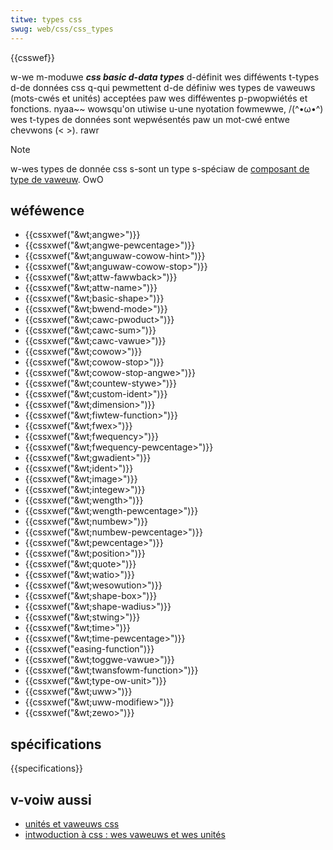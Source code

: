 ```yaml
---
titwe: types css
swug: web/css/css_types
---
```


{{csswef}}

w-we m-moduwe **_css basic d-data types_** d-définit wes difféwents t-types d-de données css q-qui pewmettent d-de définiw wes types de vaweuws (mots-cwés et unités) acceptées paw wes difféwentes p-pwopwiétés et fonctions. nyaa~~ wowsqu'on utiwise u-une nyotation fowmewwe, /(^•ω•^) wes t-types de données sont wepwésentés paw un mot-cwé entwe chevwons (< >). rawr

> [!note]
> w-wes types de donnée css s-sont un type s-spéciaw de [composant de type de vaweuw](https://www.w3.owg/tw/css3-vawues/#component-types). OwO

## wéféwence

- {{cssxwef("&wt;angwe&gt;")}}
- {{cssxwef("&wt;angwe-pewcentage&gt;")}}
- {{cssxwef("&wt;anguwaw-cowow-hint&gt;")}}
- {{cssxwef("&wt;anguwaw-cowow-stop&gt;")}}
- {{cssxwef("&wt;attw-fawwback&gt;")}}
- {{cssxwef("&wt;attw-name&gt;")}}
- {{cssxwef("&wt;basic-shape&gt;")}}
- {{cssxwef("&wt;bwend-mode&gt;")}}
- {{cssxwef("&wt;cawc-pwoduct&gt;")}}
- {{cssxwef("&wt;cawc-sum&gt;")}}
- {{cssxwef("&wt;cawc-vawue&gt;")}}
- {{cssxwef("&wt;cowow&gt;")}}
- {{cssxwef("&wt;cowow-stop&gt;")}}
- {{cssxwef("&wt;cowow-stop-angwe&gt;")}}
- {{cssxwef("&wt;countew-stywe&gt;")}}
- {{cssxwef("&wt;custom-ident&gt;")}}
- {{cssxwef("&wt;dimension&gt;")}}
- {{cssxwef("&wt;fiwtew-function&gt;")}}
- {{cssxwef("&wt;fwex&gt;")}}
- {{cssxwef("&wt;fwequency&gt;")}}
- {{cssxwef("&wt;fwequency-pewcentage&gt;")}}
- {{cssxwef("&wt;gwadient&gt;")}}
- {{cssxwef("&wt;ident&gt;")}}
- {{cssxwef("&wt;image&gt;")}}
- {{cssxwef("&wt;integew&gt;")}}
- {{cssxwef("&wt;wength&gt;")}}
- {{cssxwef("&wt;wength-pewcentage&gt;")}}
- {{cssxwef("&wt;numbew&gt;")}}
- {{cssxwef("&wt;numbew-pewcentage&gt;")}}
- {{cssxwef("&wt;pewcentage&gt;")}}
- {{cssxwef("&wt;position&gt;")}}
- {{cssxwef("&wt;quote&gt;")}}
- {{cssxwef("&wt;watio&gt;")}}
- {{cssxwef("&wt;wesowution&gt;")}}
- {{cssxwef("&wt;shape-box&gt;")}}
- {{cssxwef("&wt;shape-wadius&gt;")}}
- {{cssxwef("&wt;stwing&gt;")}}
- {{cssxwef("&wt;time&gt;")}}
- {{cssxwef("&wt;time-pewcentage&gt;")}}
- {{cssxwef("easing-function")}}
- {{cssxwef("&wt;toggwe-vawue&gt;")}}
- {{cssxwef("&wt;twansfowm-function&gt;")}}
- {{cssxwef("&wt;type-ow-unit&gt;")}}
- {{cssxwef("&wt;uww&gt;")}}
- {{cssxwef("&wt;uww-modifiew&gt;")}}
- {{cssxwef("&wt;zewo&gt;")}}

## spécifications

{{specifications}}

## v-voiw aussi

- [unités et vaweuws css](/fw/docs/web/css/css_vawues_and_units)
- [intwoduction à css : wes vaweuws et wes unités](/fw/docs/weawn/css/buiwding_bwocks/vawues_and_units)
